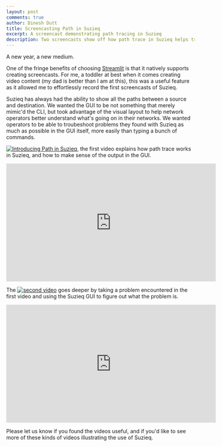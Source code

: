 ```yaml
---
layout: post
comments: true
author: Dinesh Dutt
title: Screencasting Path in Suzieq
excerpt: A screencast demonstrating path tracing in Suzieq
description: Two screencasts show off how path trace in Suzieq helps troubleshoot problems
---
```

A new year, a new medium. 

One of the fringe benefits of choosing [Streamlit](https://streamlit.io) is that it natively supports creating screencasts. For me, a toddler at best when it comes creating video content (my dad is better than I am at this), this was a useful feature as it allowed me to effortlessly record the first screencasts of Suzieq. 

Suzieq has always had the ability to show all the paths between a source and destination. We wanted the GUI to be not something that merely mimic'd the CLI, but took advantage of the visual layout to help network operators better understand what's going on in their networks. We wanted operators to be able to troubeshoot problems they found with Suzieq as much as possible in the GUI itself, more easily than typing a bunch of commands. 

[![Introducing Path in Suzieq](/assets/images/2021-01-11/mq2.jpp)](https://www.youtube.com/watch?v=4wZot1FBmrQ "Introducing Path in Suzieq"), the first video explains how path trace works in Suzieq, and how to make sense of the output in the GUI. 
<iframe width="560" height="315" src="https://www.youtube.com/watch?v=4wZot1FBmrQ" frameborder="0" allow="accelerometer; autoplay; clipboard-write; encrypted-media; gyroscope; picture-in-picture" allowfullscreen></iframe> 

The [![second video](/assets/images/2021-01-11/mq1.jpp)](https://www.youtube.com/watch?v=kaCANwgUP3Y "Troubleshooting Example with Suzieq Path") goes deeper by taking a problem encountered in the first video and using the Suzieq GUI to figure out what the problem is. 
<iframe width="560" height="315" src="https://www.youtube.com/watch?v=kaCANwgUP3Y" frameborder="0" allow="accelerometer; autoplay; clipboard-write; encrypted-media; gyroscope; picture-in-picture" allowfullscreen></iframe> 

Please let us know if you found the videos useful, and if you'd like to see more of these kinds of videos illustrating the use of Suzieq.
